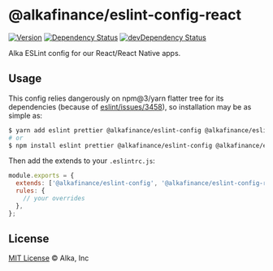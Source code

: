# @alkafinance/eslint-config-react

[![Version](https://img.shields.io/npm/v/@alkafinance/eslint-config-react.svg)](http://npm.im/@alkafinance/eslint-config-react)
[![Dependency Status](https://david-dm.org/alkafinance/eslint-config/status.svg?path=packages/eslint-config-react)](https://david-dm.org/alkafinance/eslint-config?path=packages/eslint-config-react)
[![devDependency Status](https://david-dm.org/alkafinance/eslint-config/dev-status.svg?path=packages/eslint-config-react)](https://david-dm.org/alkafinance/eslint-config?path=packages/eslint-config-react&type=dev)

Alka ESLint config for our React/React Native apps.

## Usage

This config relies dangerously on npm@3/yarn flatter tree for its dependencies (because of [eslint/issues/3458](https://github.com/eslint/eslint/issues/3458)), so installation may be as simple as: 

```bash
$ yarn add eslint prettier @alkafinance/eslint-config @alkafinance/eslint-config-react --dev
# or
$ npm install eslint prettier @alkafinance/eslint-config @alkafinance/eslint-config-react --save-dev
```

Then add the extends to your `.eslintrc.js`:

```js
module.exports = {
  extends: ['@alkafinance/eslint-config', '@alkafinance/eslint-config-react' /* or '@alkafinance/eslint-config-react/native' */],
  rules: {
    // your overrides
  },
};
```

## License

[MIT License](../../LICENSE) © Alka, Inc
